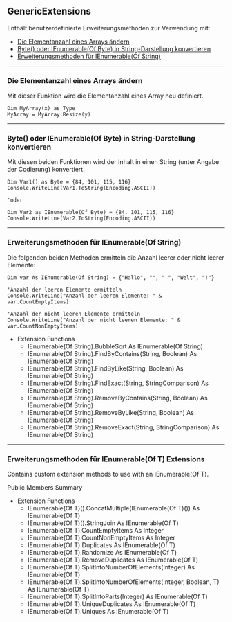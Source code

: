 ﻿## GenericExtensions

Enthält benutzerdefinierte Erweiterungsmethoden zur Verwendung mit:

- [Die Elementanzahl eines Arrays ändern](GenericExtensions.md#Die_Elementanzahl_eines_Arrays_ändern)
- [Byte() oder IEnumerable(Of Byte) in String-Darstellung konvertieren](GenericExtensions.md#Byte()_oder_IEnumerable(Of_Byte)_in_String-Darstellung_konvertieren)
- [Erweiterungsmethoden für IEnumerable(Of String)](GenericExtensions.md#Erweiterungsmethoden_für_IEnumerable(Of_String))


---


### Die Elementanzahl eines Arrays ändern

Mit dieser Funktion wird die Elementanzahl eines Array neu definiert.

```<vb>
Dim MyArray(x) as Type
MyArray = MyArray.Resize(y)
```

---


### Byte() oder IEnumerable(Of Byte) in String-Darstellung konvertieren

Mit diesen beiden Funktionen wird der Inhalt in einen String 
(unter Angabe der Codierung) konvertiert.

```<vb>
Dim Var1() as Byte = {84, 101, 115, 116}
Console.WriteLine(Var1.ToString(Encoding.ASCII))

'oder

Dim Var2 as IEnumerable(Of Byte) = {84, 101, 115, 116}
Console.WriteLine(Var2.ToString(Encoding.ASCII))
```


---


### Erweiterungsmethoden für IEnumerable(Of String)


Die folgenden beiden Methoden ermitteln die Anzahl leerer oder nicht leerer Elemente:

```<vb>
Dim var As IEnumerable(Of String) = {"Hallo", "", " ", "Welt", "!"}

'Anzahl der leeren Elemente ermitteln
Console.WriteLine("Anzahl der leeren Elemente: " & var.CountEmptyItems)

'Anzahl der nicht leeren Elemente ermitteln
Console.WriteLine("Anzahl der nicht leeren Elemente: " & var.CountNonEmptyItems)
```







 - Extension Functions
   - IEnumerable(Of String).BubbleSort As IEnumerable(Of String)
   - IEnumerable(Of String).FindByContains(String, Boolean) As IEnumerable(Of String)
   - IEnumerable(Of String).FindByLike(String, Boolean) As IEnumerable(Of String)
   - IEnumerable(Of String).FindExact(String, StringComparison) As IEnumerable(Of String)
   - IEnumerable(Of String).RemoveByContains(String, Boolean) As IEnumerable(Of String)
   - IEnumerable(Of String).RemoveByLike(String, Boolean) As IEnumerable(Of String)
   - IEnumerable(Of String).RemoveExact(String, StringComparison) As IEnumerable(Of String)



---


### Erweiterungsmethoden für IEnumerable(Of T) Extensions
Contains custom extension methods to use with an IEnumerable(Of T).

Public Members Summary

 - Extension Functions
   - IEnumerable(Of T)().ConcatMultiple(IEnumerable(Of T)()) As IEnumerable(Of T)
   - IEnumerable(Of T)().StringJoin As IEnumerable(Of T)
   - IEnumerable(Of T).CountEmptyItems As Integer
   - IEnumerable(Of T).CountNonEmptyItems As Integer
   - IEnumerable(Of T).Duplicates As IEnumerable(Of T)
   - IEnumerable(Of T).Randomize As IEnumerable(Of T)
   - IEnumerable(Of T).RemoveDuplicates As IEnumerable(Of T)
   - IEnumerable(Of T).SplitIntoNumberOfElements(Integer) As IEnumerable(Of T)
   - IEnumerable(Of T).SplitIntoNumberOfElements(Integer, Boolean, T) As IEnumerable(Of T)
   - IEnumerable(Of T).SplitIntoParts(Integer) As IEnumerable(Of T)
   - IEnumerable(Of T).UniqueDuplicates As IEnumerable(Of T)
   - IEnumerable(Of T).Uniques As IEnumerable(Of T)


